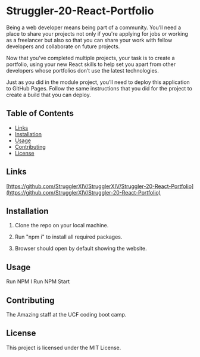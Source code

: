 # Struggler-20-React-Portfolio

Being a web developer means being part of a community. You’ll need a place to share your projects not only if you're applying for jobs or working as a freelancer but also so that you can share your work with fellow developers and collaborate on future projects.

Now that you’ve completed multiple projects, your task is to create a portfolio, using your new React skills to help set you apart from other developers whose portfolios don’t use the latest technologies.

Just as you did in the module project, you’ll need to deploy this application to GitHub Pages. Follow the same instructions that you did for the project to create a build that you can deploy.

## Table of Contents

- [Links](#links)
- [Installation](#installation)
- [Usage](#usage)
- [Contributing](#contributing)
- [License](#license)

## Links

[https://github.com/StrugglerXIV/StrugglerXIV/Struggler-20-React-Portfolio](https://github.com/StrugglerXIV/Struggler-20-React-Portfolio)

## Installation

1. Clone the repo on your local machine.

2. Run "npm i" to install all required packages.

3. Browser should open by default showing the website.

## Usage

Run NPM I
Run NPM Start

## Contributing

The Amazing staff at the UCF coding boot camp.

## License

This project is licensed under the MIT License.
